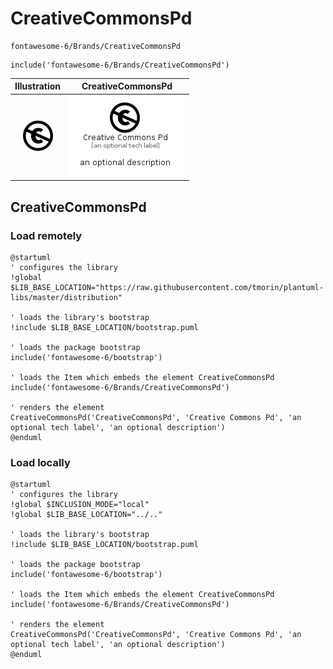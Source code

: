 # CreativeCommonsPd


```text
fontawesome-6/Brands/CreativeCommonsPd
```

```text
include('fontawesome-6/Brands/CreativeCommonsPd')
```



| Illustration | CreativeCommonsPd |
| :---: | :---: |
| ![illustration for Illustration](../../fontawesome-6/Brands/CreativeCommonsPd.png) | ![illustration for CreativeCommonsPd](../../fontawesome-6/Brands/CreativeCommonsPd.Local.png) |




## CreativeCommonsPd

### Load remotely
```plantuml
@startuml
' configures the library
!global $LIB_BASE_LOCATION="https://raw.githubusercontent.com/tmorin/plantuml-libs/master/distribution"

' loads the library's bootstrap
!include $LIB_BASE_LOCATION/bootstrap.puml

' loads the package bootstrap
include('fontawesome-6/bootstrap')

' loads the Item which embeds the element CreativeCommonsPd
include('fontawesome-6/Brands/CreativeCommonsPd')

' renders the element
CreativeCommonsPd('CreativeCommonsPd', 'Creative Commons Pd', 'an optional tech label', 'an optional description')
@enduml
```

### Load locally
```plantuml
@startuml
' configures the library
!global $INCLUSION_MODE="local"
!global $LIB_BASE_LOCATION="../.."

' loads the library's bootstrap
!include $LIB_BASE_LOCATION/bootstrap.puml

' loads the package bootstrap
include('fontawesome-6/bootstrap')

' loads the Item which embeds the element CreativeCommonsPd
include('fontawesome-6/Brands/CreativeCommonsPd')

' renders the element
CreativeCommonsPd('CreativeCommonsPd', 'Creative Commons Pd', 'an optional tech label', 'an optional description')
@enduml
```

